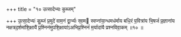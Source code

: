 +++
title = "१० उत्सादेभ्यः कुब्जम्"

+++
उ॒त्सा॒देभ्यः॑ कु॒ब्जं प्र॒मुदे॑ वाम॒नं द्वा॒र्भ्यः स्रा॒म स्वप्ना॑या॒न्धमध॑र्माय बधि॒रं प॒वित्रा॑य भि॒षजं॑ प्र॒ज्ञाना॑य नक्षत्रद॒र्शमा॑शि॒क्षायै॑ प्र॒श्निन॑मुपशि॒क्षाया॑ऽअभिप्र॒श्निनं॑ म॒र्यादा॑यै प्रश्नविवा॒कम् ॥१० ॥